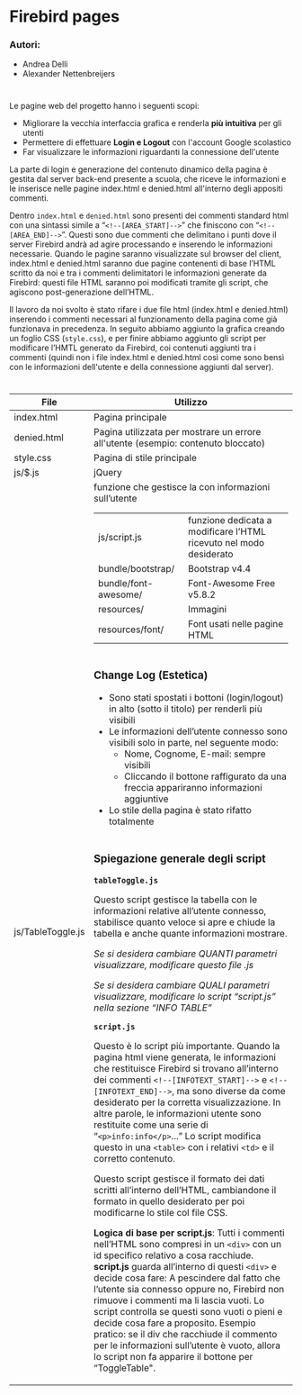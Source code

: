 # Firebird pages
### Autori:
- Andrea Delli
- Alexander Nettenbreijers
# 

Le pagine web del progetto hanno i seguenti scopi:
- Migliorare la vecchia interfaccia grafica e renderla **più intuitiva** per gli utenti
- Permettere di effettuare **Login e Logout** con l'account Google scolastico
- Far visualizzare le informazioni riguardanti la connessione dell'utente

La parte di login e generazione del contenuto dinamico della pagina è gestita dal server back-end presente a scuola, che riceve le informazioni e le inserisce nelle pagine index.html e denied.html all'interno degli appositi commenti.

Dentro `index.html` e `denied.html` sono presenti dei commenti standard html con una sintassi simile a  “`<!--[AREA_START]-->`” che finiscono con  “`<!--[AREA_END]-->`”. Questi sono due commenti che delimitano i punti dove il server Firebird andrà ad agire processando e inserendo le informazioni necessarie. Quando le pagine saranno visualizzate sul browser del client, index.html e denied.html saranno due pagine contenenti di base l’HTML scritto da noi e tra i commenti delimitatori le informazioni generate da Firebird: questi file HTML saranno poi modificati tramite gli script, che agiscono post-generazione dell’HTML. 

Il lavoro da noi svolto è stato rifare i due file html (index.html e denied.html) inserendo i commenti necessari al funzionamento della pagina come già funzionava in precedenza. In seguito abbiamo aggiunto la grafica creando un foglio CSS (`style.css`), e per finire abbiamo aggiunto gli script per modificare l’HMTL generato da Firebird, coi contenuti aggiunti tra i commenti (quindi non i file index.html e denied.html così come sono bensì con le informazioni dell'utente e della connessione aggiunti dal server). 
 
#

| File                 | Utilizzo                                                                          |
|----------------------|-----------------------------------------------------------------------------------|
| index.html           | Pagina principale                                                                 |
| denied.html          | Pagina utilizzata per mostrare un errore all'utente (esempio: contenuto bloccato) |
| style.css            | Pagina di stile principale                                                        |
| js/$.js              | jQuery                                                                            |
| js/TableToggle.js    | funzione che gestisce la <table> con informazioni sull’utente                     |
| js/script.js         | funzione dedicata a modificare l’HTML ricevuto nel modo desiderato                |
| bundle/bootstrap/    | Bootstrap v4.4                                                                    |
| bundle/font-awesome/ | Font-Awesome Free v5.8.2                                                          |
| resources/           | Immagini                                                                          |
| resources/font/      | Font usati nelle pagine HTML                                                      |

#
 ### Change Log (Estetica)
 - Sono stati spostati i bottoni (login/logout) in alto (sotto il titolo) per renderli più visibili
- Le informazioni dell’utente connesso sono visibili solo in parte, nel seguente modo:
    - Nome, Cognome, E-mail: sempre visibili
    - Cliccando il bottone raffigurato da una freccia appariranno informazioni aggiuntive
- Lo stile della pagina è stato rifatto totalmente

#

### Spiegazione generale degli script
**`tableToggle.js`**

Questo script gestisce la tabella con le informazioni relative all’utente connesso, stabilisce quanto veloce si apre e chiude la tabella e anche quante informazioni mostrare.

_Se si desidera cambiare QUANTI parametri visualizzare, modificare questo file .js_

_Se si desidera cambiare QUALI parametri visualizzare, modificare lo script “script.js” nella sezione “INFO TABLE”_

**`script.js`**

Questo è lo script più importante. Quando la pagina html viene generata, le informazioni che restituisce Firebird si trovano all’interno dei commenti `<!--[INFOTEXT_START]-->` e `<!--[INFOTEXT_END]-->`, ma sono diverse da come desiderato per la corretta visualizzazione. In altre parole, le informazioni utente sono restituite come una serie di “`<p>info:info</p>`...” Lo script modifica questo in una `<table>` con i relativi `<td>` e il corretto contenuto.

Questo script gestisce il formato dei dati scritti all’interno dell’HTML, cambiandone il formato in quello desiderato per poi modificarne lo stile col file CSS.

**Logica di base per script.js**: Tutti i commenti nell’HTML sono compresi in un `<div>` con un id specifico relativo a cosa racchiude. **script.js** guarda all’interno di questi `<div>` e decide cosa fare: A pescindere dal fatto che l’utente sia connesso oppure no, Firebird non rimuove i commenti ma li lascia vuoti. Lo script controlla se questi sono vuoti o pieni e decide cosa fare a proposito. Esempio pratico: se il div che racchiude il commento per le informazioni sull’utente è vuoto, allora lo script non fa apparire il bottone per “ToggleTable".
